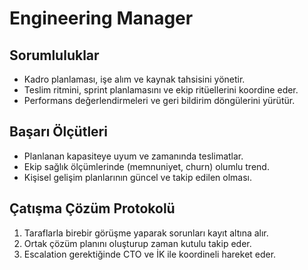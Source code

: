 # Engineering Manager

## Sorumluluklar
- Kadro planlaması, işe alım ve kaynak tahsisini yönetir.
- Teslim ritmini, sprint planlamasını ve ekip ritüellerini koordine eder.
- Performans değerlendirmeleri ve geri bildirim döngülerini yürütür.

## Başarı Ölçütleri
- Planlanan kapasiteye uyum ve zamanında teslimatlar.
- Ekip sağlık ölçümlerinde (memnuniyet, churn) olumlu trend.
- Kişisel gelişim planlarının güncel ve takip edilen olması.

## Çatışma Çözüm Protokolü
1. Taraflarla birebir görüşme yaparak sorunları kayıt altına alır.
2. Ortak çözüm planını oluşturup zaman kutulu takip eder.
3. Escalation gerektiğinde CTO ve İK ile koordineli hareket eder.
